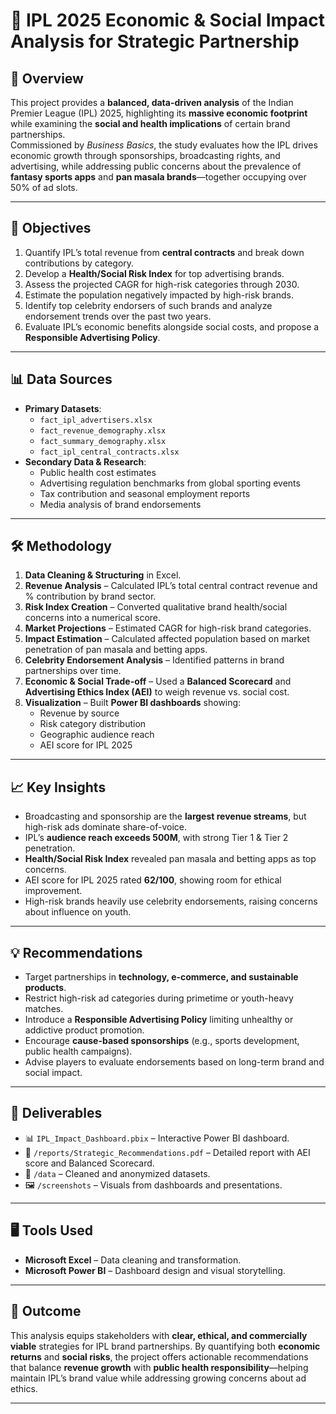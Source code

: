 # 🏏 IPL 2025 Economic & Social Impact Analysis for Strategic Partnership

## 📌 Overview
This project provides a **balanced, data-driven analysis** of the Indian Premier League (IPL) 2025, highlighting its **massive economic footprint** while examining the **social and health implications** of certain brand partnerships.  
Commissioned by *Business Basics*, the study evaluates how the IPL drives economic growth through sponsorships, broadcasting rights, and advertising, while addressing public concerns about the prevalence of **fantasy sports apps** and **pan masala brands**—together occupying over 50% of ad slots.

---

## 🎯 Objectives
1. Quantify IPL’s total revenue from **central contracts** and break down contributions by category.  
2. Develop a **Health/Social Risk Index** for top advertising brands.  
3. Assess the projected CAGR for high-risk categories through 2030.  
4. Estimate the population negatively impacted by high-risk brands.  
5. Identify top celebrity endorsers of such brands and analyze endorsement trends over the past two years.  
6. Evaluate IPL’s economic benefits alongside social costs, and propose a **Responsible Advertising Policy**.

---

## 📊 Data Sources
- **Primary Datasets**:  
  - `fact_ipl_advertisers.xlsx`  
  - `fact_revenue_demography.xlsx`  
  - `fact_summary_demography.xlsx`  
  - `fact_ipl_central_contracts.xlsx`  
- **Secondary Data & Research**:  
  - Public health cost estimates  
  - Advertising regulation benchmarks from global sporting events  
  - Tax contribution and seasonal employment reports  
  - Media analysis of brand endorsements  

---

## 🛠 Methodology
1. **Data Cleaning & Structuring** in Excel.  
2. **Revenue Analysis** – Calculated IPL’s total central contract revenue and % contribution by brand sector.  
3. **Risk Index Creation** – Converted qualitative brand health/social concerns into a numerical score.  
4. **Market Projections** – Estimated CAGR for high-risk brand categories.  
5. **Impact Estimation** – Calculated affected population based on market penetration of pan masala and betting apps.  
6. **Celebrity Endorsement Analysis** – Identified patterns in brand partnerships over time.  
7. **Economic & Social Trade-off** – Used a **Balanced Scorecard** and **Advertising Ethics Index (AEI)** to weigh revenue vs. social cost.  
8. **Visualization** – Built **Power BI dashboards** showing:
   - Revenue by source
   - Risk category distribution
   - Geographic audience reach
   - AEI score for IPL 2025

---

## 📈 Key Insights
- Broadcasting and sponsorship are the **largest revenue streams**, but high-risk ads dominate share-of-voice.  
- IPL’s **audience reach exceeds 500M**, with strong Tier 1 & Tier 2 penetration.  
- **Health/Social Risk Index** revealed pan masala and betting apps as top concerns.  
- AEI score for IPL 2025 rated **62/100**, showing room for ethical improvement.  
- High-risk brands heavily use celebrity endorsements, raising concerns about influence on youth.

---

## 💡 Recommendations
- Target partnerships in **technology, e-commerce, and sustainable products**.  
- Restrict high-risk ad categories during primetime or youth-heavy matches.  
- Introduce a **Responsible Advertising Policy** limiting unhealthy or addictive product promotion.  
- Encourage **cause-based sponsorships** (e.g., sports development, public health campaigns).  
- Advise players to evaluate endorsements based on long-term brand and social impact.

---

## 📂 Deliverables
- 📊 `IPL_Impact_Dashboard.pbix` – Interactive Power BI dashboard.  
- 📑 `/reports/Strategic_Recommendations.pdf` – Detailed report with AEI score and Balanced Scorecard.  
- 📄 `/data` – Cleaned and anonymized datasets.  
- 🖼 `/screenshots` – Visuals from dashboards and presentations.

---

## 🖥 Tools Used
- **Microsoft Excel** – Data cleaning and transformation.  
- **Microsoft Power BI** – Dashboard design and visual storytelling.

---

## 🚀 Outcome
This analysis equips stakeholders with **clear, ethical, and commercially viable** strategies for IPL brand partnerships. By quantifying both **economic returns** and **social risks**, the project offers actionable recommendations that balance **revenue growth** with **public health responsibility**—helping maintain IPL’s brand value while addressing growing concerns about ad ethics.

---

